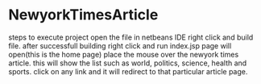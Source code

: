 # NewyorkTimesArticle
steps to execute project
open the file in netbeans IDE
right click and build file.
after successfull building right click and run
index.jsp page will open(this is the home page)
place the mouse over the newyork times article. this will show the list such as world, politics, science, health and sports. click on any link 
and it will redirect to that particular article page.

